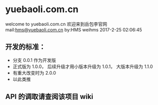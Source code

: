 # yuebaoli.com.cn
welcome to yuebaoli.com.cn
欢迎来到岳包李官网
mail:hms@yuebaoli.com.cn  by:HMS weihms
2017-2-25 02:06:45

## 开发的标准：
- 分支 0.0.1 作为开发版
- 正式版为 1.0.0， 后续升级才用小版本升级为 1.0.1， 大版本升级为 1.1.0
- 有重大改变时为 2.0.0
- 以此类推

## API 的调取请查阅该项目 wiki

